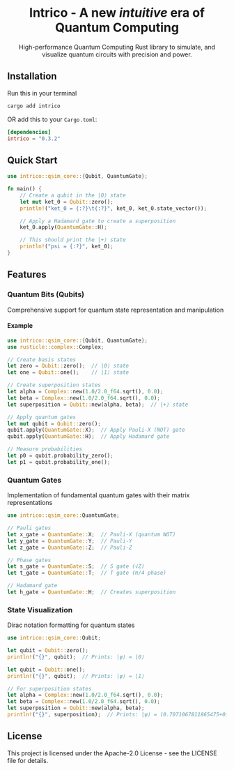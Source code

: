 <h1 align="center">Intrico - A new <i>intuitive</i> era of Quantum Computing</h1>
<p align="center">High-performance Quantum Computing Rust library to simulate, and visualize quantum circuits with precision and power.</p>

## Installation

Run this in your terminal
```bash
cargo add intrico
```

OR add this to your `Cargo.toml`:

```toml
[dependencies]
intrico = "0.3.2"
```

## Quick Start

```rust
use intrico::qsim_core::{Qubit, QuantumGate};

fn main() {
    // Create a qubit in the |0⟩ state
    let mut ket_0 = Qubit::zero();
    println!("ket_0 = {:?}\t{:?}", ket_0, ket_0.state_vector());

    // Apply a Hadamard gate to create a superposition
    ket_0.apply(QuantumGate::H);

    // This should print the |+⟩ state
    println!("psi = {:?}", ket_0);
}
```

## Features

### Quantum Bits (Qubits)
Comprehensive support for quantum state representation and manipulation

#### Example

```rust
use intrico::qsim_core::{Qubit, QuantumGate};
use rusticle::complex::Complex;

// Create basis states
let zero = Qubit::zero();  // |0⟩ state
let one = Qubit::one();    // |1⟩ state

// Create superposition states
let alpha = Complex::new(1.0/2.0_f64.sqrt(), 0.0);
let beta = Complex::new(1.0/2.0_f64.sqrt(), 0.0);
let superposition = Qubit::new(alpha, beta);  // |+⟩ state

// Apply quantum gates
let mut qubit = Qubit::zero();
qubit.apply(QuantumGate::X);  // Apply Pauli-X (NOT) gate
qubit.apply(QuantumGate::H);  // Apply Hadamard gate

// Measure probabilities
let p0 = qubit.probability_zero();
let p1 = qubit.probability_one();
```

### Quantum Gates
Implementation of fundamental quantum gates with their matrix representations

```rust
use intrico::qsim_core::QuantumGate;

// Pauli gates
let x_gate = QuantumGate::X;  // Pauli-X (quantum NOT)
let y_gate = QuantumGate::Y;  // Pauli-Y
let z_gate = QuantumGate::Z;  // Pauli-Z

// Phase gates
let s_gate = QuantumGate::S;  // S gate (√Z)
let t_gate = QuantumGate::T;  // T gate (π/4 phase)

// Hadamard gate
let h_gate = QuantumGate::H;  // Creates superposition
```

### State Visualization
Dirac notation formatting for quantum states

```rust
use intrico::qsim_core::Qubit;

let qubit = Qubit::zero();
println!("{}", qubit);  // Prints: |ψ⟩ = |0⟩

let qubit = Qubit::one();
println!("{}", qubit);  // Prints: |ψ⟩ = |1⟩

// For superposition states
let alpha = Complex::new(1.0/2.0_f64.sqrt(), 0.0);
let beta = Complex::new(1.0/2.0_f64.sqrt(), 0.0);
let superposition = Qubit::new(alpha, beta);
println!("{}", superposition);  // Prints: |ψ⟩ = (0.7071067811865475+0i)|0⟩ + (0.7071067811865475+0i)|1⟩
```

## License

This project is licensed under the Apache-2.0 License - see the LICENSE file for details.